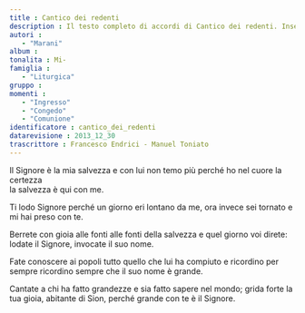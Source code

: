 ```yaml
--- 
title : Cantico dei redenti
description : Il testo completo di accordi di Cantico dei redenti. Inseriscila nel tuo canzoniere!
autori : 
   - "Marani"
album : 
tonalita : Mi-
famiglia : 
   - "Liturgica"
gruppo : 
momenti : 
   - "Ingresso"
   - "Congedo"
   - "Comunione"
identificatore : cantico_dei_redenti
datarevisione : 2013_12_30
trascrittore : Francesco Endrici - Manuel Toniato
--- 
```




Il Signore è la mia salvezza
e con lui non temo più 
perché ho nel cuore la certezza  
la salvezza è qui con me.


Ti lodo Signore perché 
un giorno eri lontano da me, 
 ora invece sei tornato
e mi hai preso con te.


Berrete con gioia alle fonti
alle fonti della salvezza
e quel giorno voi direte:
lodate il Signore,
invocate il suo nome.


Fate conoscere ai popoli
tutto quello che lui ha compiuto
e ricordino per sempre
ricordino sempre
che il suo nome è grande.


Cantate a chi ha fatto grandezze
e sia fatto sapere nel mondo;
grida forte la tua gioia, abitante di Sion,
perché grande con te è il Signore.


